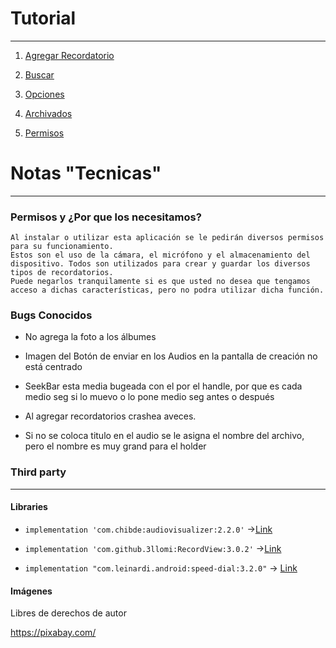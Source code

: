 # Tutorial
---

1. [Agregar Recordatorio](web/addReminders.md)

2. [Buscar](web/find.md)

3. [Opciones](web/settings.md)

4. [Archivados](web/archived.md)

5. [Permisos](web/permissions.md)

# Notas "Tecnicas"

---

### Permisos y ¿Por que los necesitamos?

	Al instalar o utilizar esta aplicación se le pedirán diversos permisos para su funcionamiento.
	Estos son el uso de la cámara, el micrófono y el almacenamiento del dispositivo. Todos son utilizados para crear y guardar los diversos tipos de recordatorios.
	Puede negarlos tranquilamente si es que usted no desea que tengamos acceso a dichas características, pero no podra utilizar dicha función.

### Bugs Conocidos

- No agrega la foto a los álbumes

- Imagen del Botón de enviar en los Audios en la pantalla de creación no está centrado

- SeekBar esta media bugeada con el por el handle, por que es cada medio seg si lo muevo o lo pone medio seg antes o después

- Al agregar recordatorios crashea aveces.

- Si no se coloca titulo en el audio se le asigna el nombre del archivo, pero el nombre es muy grand para el holder

### Third party

---

#### Libraries

- `implementation 'com.chibde:audiovisualizer:2.2.0'` ->[Link](https://github.com/GautamChibde/android-audio-visualizer "Link")

- `implementation 'com.github.3llomi:RecordView:3.0.2'` ->[Link](https://github.com/3llomi/RecordView "Link")

- `implementation "com.leinardi.android:speed-dial:3.2.0"` -> [Link](https://github.com/leinardi/FloatingActionButtonSpeedDial "Link")

#### Imágenes

Libres de derechos de autor

https://pixabay.com/